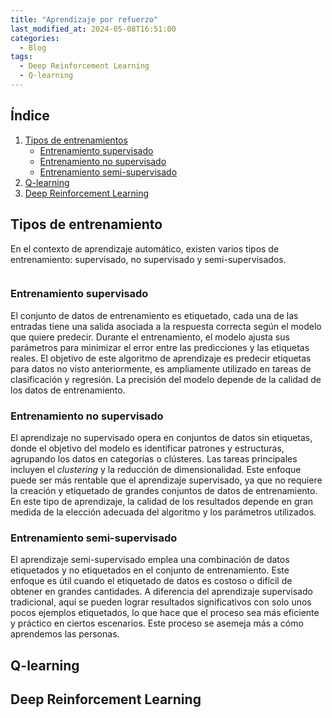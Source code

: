 ```yaml
---
title: "Aprendizaje por refuerzo"
last_modified_at: 2024-05-08T16:51:00
categories:
  - Blog
tags:
  - Deep Reinforcement Learning
  - Q-learning
---
```


## Índice
1. [Tipos de entrenamientos](#tipos-de-entrenamiento)
   - [Entrenamiento supervisado](#entrenamiento-supervisado)
   - [Entrenamiento no supervisado](#entrenamiento-no-supervisado)
   - [Entrenamiento semi-supervisado](#entrenamiento-semi-supervisado)
2. [Q-learning](#q-learning)
3. [Deep Reinforcement Learning](#deep-reinforcement-learning)

## Tipos de entrenamiento 
En el contexto de aprendizaje automático, existen varios tipos de entrenamiento: supervisado, no supervisado y semi-supervisados.

<figure class="align-center" style="max-width: 100%">
  <img src="{{ site.url }}{{ site.baseurl }}/images/qlearning/training_type.png" alt="">
</figure>

### Entrenamiento supervisado
El conjunto de datos de entrenamiento es etiquetado, cada una de las entradas tiene una salida asociada a la respuesta correcta según el modelo que quiere predecir. Durante el entrenamiento, el modelo ajusta sus parámetros para minimizar el error entre las predicciones y las etiquetas reales. El objetivo de este algoritmo de aprendizaje es predecir etiquetas para datos no visto anteriormente, es ampliamente utilizado en tareas de clasificación y regresión. La precisión del modelo depende de la calidad de los datos de entrenamiento.

### Entrenamiento no supervisado
El aprendizaje no supervisado opera en conjuntos de datos sin etiquetas, donde el objetivo del modelo es identificar patrones y estructuras, agrupando los datos en categorías o clústeres. Las tareas principales incluyen el *clustering* y la reducción de dimensionalidad. Este enfoque puede ser más rentable que el aprendizaje supervisado, ya que no requiere la creación y etiquetado de grandes conjuntos de datos de entrenamiento. En este tipo de aprendizaje, la calidad de los resultados depende en gran medida de la elección adecuada del algoritmo y los parámetros utilizados.

### Entrenamiento semi-supervisado
El aprendizaje semi-supervisado emplea una combinación de datos etiquetados y no etiquetados en el conjunto de entrenamiento. Este enfoque es útil cuando el etiquetado de datos es costoso o difícil de obtener en grandes cantidades. A diferencia del aprendizaje supervisado tradicional, aquí se pueden lograr resultados significativos con solo unos pocos ejemplos etiquetados, lo que hace que el proceso sea más eficiente y práctico en ciertos escenarios. Este proceso se asemeja más a cómo aprendemos las personas.

## Q-learning

## Deep Reinforcement Learning